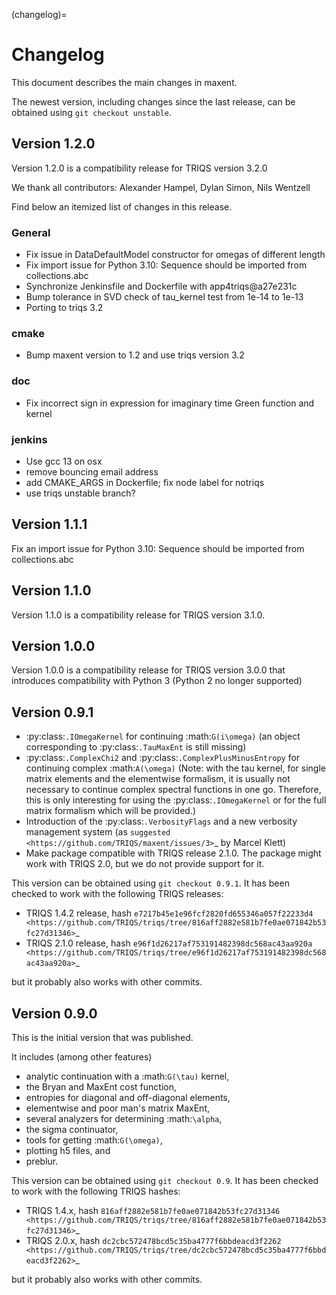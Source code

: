 (changelog)=

# Changelog

This document describes the main changes in maxent.

The newest version, including changes since the last release, can be obtained using ``git checkout unstable``.


## Version 1.2.0

Version 1.2.0 is a compatibility release for TRIQS version 3.2.0

We thank all contributors: Alexander Hampel, Dylan Simon, Nils Wentzell

Find below an itemized list of changes in this release.

### General
* Fix issue in DataDefaultModel constructor for omegas of different length
* Fix import issue for Python 3.10: Sequence should be imported from collections.abc
* Synchronize Jenkinsfile and Dockerfile with app4triqs@a27e231c
* Bump tolerance in SVD check of tau_kernel test from 1e-14 to 1e-13
* Porting to triqs 3.2

### cmake
* Bump maxent version to 1.2 and use triqs version 3.2

### doc
* Fix incorrect sign in expression for imaginary time Green function and kernel

### jenkins
* Use gcc 13 on osx
* remove bouncing email address
* add CMAKE_ARGS in Dockerfile; fix node label for notriqs
* use triqs unstable branch?


## Version 1.1.1

Fix an import issue for Python 3.10: Sequence should be imported from collections.abc


## Version 1.1.0

Version 1.1.0 is a compatibility release for TRIQS version 3.1.0.


## Version 1.0.0

Version 1.0.0 is a compatibility release for TRIQS version 3.0.0 that
introduces compatibility with Python 3 (Python 2 no longer supported)


## Version 0.9.1

* :py:class:`.IOmegaKernel` for continuing :math:`G(i\omega)`
  (an object corresponding to :py:class:`.TauMaxEnt` is still missing)
* :py:class:`.ComplexChi2` and :py:class:`.ComplexPlusMinusEntropy` for continuing complex :math:`A(\omega)`
  (Note: with the tau kernel, for single matrix elements and the elementwise formalism, it is usually not
  necessary to continue complex spectral functions in one go. Therefore, this is only interesting for
  using the :py:class:`.IOmegaKernel` or for the full matrix formalism which will be provided.)
* Introduction of the :py:class:`.VerbosityFlags` and a new verbosity management system (as `suggested <https://github.com/TRIQS/maxent/issues/3>`_ by Marcel Klett)
* Make package compatible with TRIQS release 2.1.0. The package might work with TRIQS 2.0, but we do not provide support for it.

This version can be obtained using ``git checkout 0.9.1``.
It has been checked to work with the following TRIQS releases:

- TRIQS 1.4.2 release, hash `e7217b45e1e96fcf2820fd655346a057f22233d4 <https://github.com/TRIQS/triqs/tree/816aff2882e581b7fe0ae071842b53fc27d31346>`_
- TRIQS 2.1.0 release, hash `e96f1d26217af753191482398dc568ac43aa920a <https://github.com/TRIQS/triqs/tree/e96f1d26217af753191482398dc568ac43aa920a>`_

but it probably also works with other commits.


## Version 0.9.0

This is the initial version that was published.

It includes (among other features)

* analytic continuation with a :math:`G(\tau)` kernel,
* the Bryan and MaxEnt cost function,
* entropies for diagonal and off-diagonal elements,
* elementwise and poor man's matrix MaxEnt,
* several analyzers for determining :math:`\alpha`,
* the sigma continuator,
* tools for getting :math:`G(\omega)`,
* plotting h5 files, and
* preblur.

This version can be obtained using ``git checkout 0.9``.
It has been checked to work with the following TRIQS hashes:

- TRIQS 1.4.x, hash `816aff2882e581b7fe0ae071842b53fc27d31346 <https://github.com/TRIQS/triqs/tree/816aff2882e581b7fe0ae071842b53fc27d31346>`_
- TRIQS 2.0.x, hash `dc2cbc572478bcd5c35ba4777f6bbdeacd3f2262 <https://github.com/TRIQS/triqs/tree/dc2cbc572478bcd5c35ba4777f6bbdeacd3f2262>`_

but it probably also works with other commits.
